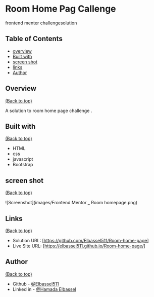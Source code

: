 # Room Home Pag Callenge
 frontend menter challengesolution 

## Table of Contents

* [overview](#overview)
* [Built with](#built-with)
* [screen shot](#screen-shot)
* [links](#links)
* [Author](#author)

## Overview
[(Back to top)](#table-of-contents)

A solution to room home page challenge .

## Built with
[(Back to top)](#table-of-contents)
- HTML
- css
- javascript
- Bootstrap


## screen shot
[(Back to top)](#table-of-contents)

![Screenshot](images/Frontend Mentor _ Room homepage.png)

## Links
[(Back to top)](#table-of-contents)

- Solution URL: [https://github.com/Elbassel511/Room-home-page]
- Live Site URL: [https://elbassel511.github.io/Room-home-page/]


## Author
[(Back to top)](#table-of-contents)

- Github - [@Elbassel511](https://github.com/Elbassel511)
- Linked in - [@Hamada Elbassel](https://www.linkedin.com/in/hamadaelbassel/)






